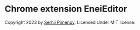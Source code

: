 # Chrome extension EneiEditor

Copyright 2023 by [Serhii Pimenov](https://pimenov.com.ua). Licensed Under MIT license.